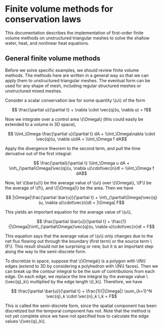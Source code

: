 # Finite volume methods for conservation laws
This documentation describes the implementation of first-order finite volume methods on unstructured triangular meshes to solve the shallow water, heat, and nonlinear heat equations.

## General finite volume methods
Before we solve specific examples, we should review finite volume methods. The methods here are written in a general way so that we can apply them to unstructured triangular meshes. The eventual form can be used for any shape of mesh, including regular structured meshes or unstructured mixed meshes.

Consider a scalar conservation law for some quantity \\(u\\) of the form

$$ \frac{\partial u}{\partial t} + \nabla \cdot \vec{q}(u, \nabla u) = f$$

Now we integrate over a control area \\(\Omega\\) (this could easily be extended to a volume in 3D space),


$$ \\iint_\Omega \frac{\partial u}{\partial t} dA + \\iint_\Omega\nabla \cdot \vec{q}(u, \nabla u)dA = \\iint_\Omega f dA$$

Apply the divergence theorem to the second term, and pull the time derivative out of the first integral:

$$ \frac{\partial}{\partial t} \\iint_\Omega u dA + \int\_{\partial\Omega}\vec{q}(u, \nabla u)\cdot\vec{n}dl = \\iint_\Omega f dA$$

Now, let \\(\bar{u}\\) be the average value of \\(u\\) over \\(\Omega\\), \\(F\\) be the average of \\(f\\), and \\(|\Omega|\\) be the area. Then we have

$$ |\Omega|\frac{\partial \bar{u}}{\partial t} + \int\_{\partial\Omega}\vec{q}(u, \nabla u)\cdot\vec{n}dl = |\Omega| F$$

This yields an important equation for the average value of \\(u\\),

$$ \frac{\partial \bar{u}}{\partial t} + \frac{1}{|\Omega|}\int\_{\partial\Omega}\vec{q}(u, \nabla u)\cdot\vec{n}dl = F$$

This equation says that the average value of \\(u\\) only changes due to the net flux flowing out through the boundary (first term) or the source term \\(F\\). This result should not be surprising or new, but it is an important step along the way to the semi-discrete form.

To discretize in space, suppose that \\(\Omega\\) is a polygon with \\(N\\) edges (extend to 3D by considering a polyhedron with \\(N\\) faces). Then we can break up the contour integral to be the sum of contributions from each edge. On each edge, we replace the line integral by the average value \\(\vec{q}_k\\) multiplied by the edge length \\(l_k\\). Therefore, we have

$$ \frac{\partial \bar{u}}{\partial t} + \frac{1}{|\Omega|} \sum_{k=1}^N \vec{q}_k \cdot \vec{n}_k l_k = F$$

This is called the semi-discrete form, since the spatial component has been discretized but the temporal component has not. Note that the method is not yet complete since we have not specified how to calculate the edge values \\(\vec{q}_k\\).
